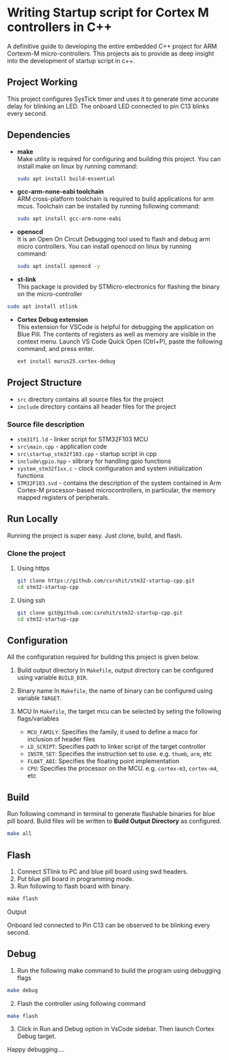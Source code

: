 # Writing Startup script for Cortex M controllers in C++

A definitive guide to developing the entire embedded C++ project for ARM Cortexm-M micro-controllers. This projects ais to provide as deep insight into the development of startup script in c++.

## Project Working

This project configures SysTick timer and uses it to generate time accurate delay for blinking an LED. The onboard LED connected to pin C13 blinks every second.

## Dependencies

* **make**\
    Make utility is required for configuring and building this project. You can install make on linux by running command:

    ```bash
    sudo apt install build-essential
    ```

* **gcc-arm-none-eabi toolchain**\
    ARM cross-platform toolchain is required to build applications for arm mcus. Toolchain can be installed by running following command:

    ```bash
    sudo apt install gcc-arm-none-eabi
    ```

* **openocd**\
    It is an Open On Circuit Debugging tool used to flash and debug arm micro controllers. You can install openocd on linux by running command:

   ```bash
   sudo apt install openocd -y
   ```

* **st-link**\
This package is provided by STMicro-electronics for flashing the binary on the micro-controller

```bash
sudo apt install stlink
```

* **Cortex Debug extension**\
    This extension for VSCode is helpful for debugging the application on Blue Pill. The contents of registers as well as memory are visible in the context menu.
    Launch VS Code Quick Open (Ctrl+P), paste the following command, and press enter.

     ```bash
    ext install marus25.cortex-debug
    ```

## Project Structure

* `src` directory contains all source files for the project
* `include` directory contains all header files for the project

### Source file description

* `stm31f1.ld`  - linker script for STM32F103 MCU
* `src\main.cpp` - application code
* `src\startup_stm32f103.cpp` - startup script in cpp
* `include\gpio.hpp` - slibrary for handling gpio functions
* `system_stm32f1xx.c` - clock configuration and system initialization functions
* `STM32F103.svd` - contains the description of the system contained in Arm Cortex-M processor-based microcontrollers, in particular, the memory mapped registers of peripherals.

## Run Locally

Running the project is super easy. Just clone, build, and flash.

### Clone the project

1. Using https

    ```bash
    git clone https://github.com/csrohit/stm32-startup-cpp.git
    cd stm32-startup-cpp
    ```

2. Using ssh

    ```bash
    git clone git@github.com:csrohit/stm32-startup-cpp.git
    cd stm32-startup-cpp
    ```

## Configuration

All the configuration required for building this project is given below.

1. Build output directory
    In `Makefile`, output directory can be configured using variable `BUILD_DIR`.

2. Binary name
    In `Makefile`, the name of binary can be configured using variable `TARGET`.

3. MCU
    In `Makefile`, the target mcu can be selected by seting the following flags/variables
    * `MCU_FAMILY`: Specifies the family, it used to define a maco for inclusion of header files
    * `LD_SCRIPT`: Specifies path to linker script of the target controller
    * `INSTR_SET`: Specifies the instruction set to use. e.g. `thumb`, `arm`, etc
    * `FLOAT_ABI`: Specifies the floating point implementation
    * `CPU`: Specifies the processor on the MCU. e.g. `cortex-m3`, `cortex-m4`, etc

## Build

Run following command in terminal to generate flashable binaries for blue pill board. Build files will be written to **Build Output Directory** as configured.

```bash
make all
```

## Flash

1. Connect STlink to PC and blue pill board using swd headers.
2. Put blue pill board in programming mode.
3. Run following to flash board with binary.

```C
make flash
```

Output

Onboard led connected to Pin C13 can be observed to be blinking every second.

## Debug

1. Run the following make command to build the program using debugging flags

```bash
make debug
```

2. Flash the controller using following command

```bash
make flash
```

3. Click in Run and Debug option in VsCode sidebar. Then launch Cortex Debug target.

Happy debugging....
